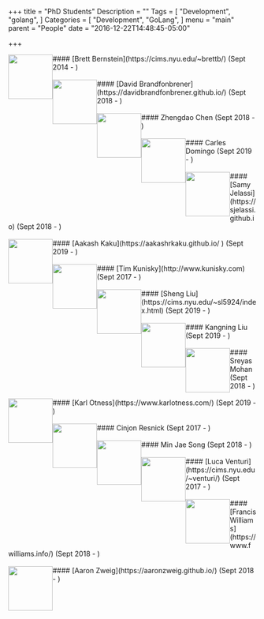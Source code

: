 +++
title = "PhD Students"
Description = ""
Tags = [
  "Development",
  "golang",
]
Categories = [
  "Development",
  "GoLang",
]
menu = "main"
parent = "People"
date = "2016-12-22T14:48:45-05:00"

+++

<img style="float: left;" src="../img/brett.jpg" height="90" style="border:4px solid white;"> 
#### [Brett Bernstein](https://cims.nyu.edu/~brettb/) (Sept 2014 - )  
<br/> 
<br/> 

<img style="float: left;" src="../img/david.jpg" height="90" style="border:4px solid white;"> 
#### [David Brandfonbrener](https://davidbrandfonbrener.github.io/) (Sept 2018 - )  
<br/>
<br/>

<img style="float: left;" src="../img/zhengdao.jpg" height="90" style="border:4px solid white;"> 
#### Zhengdao Chen (Sept 2018 - )  
<br/>
<br/>


<img style="float: left;" src="../img/carles.jpg" height="90" style="border:4px solid white;"> 
#### Carles Domingo (Sept 2019 - )  
<br/>
<br/>


<img style="float: left;" src="../img/samy.jpg" height="90" style="border:4px solid white;"> 
#### [Samy Jelassi](https://sjelassi.github.io) (Sept 2018 - )  
<br/>
<br/>


<img style="float: left;" src="../img/aakash.jpg" height="90" style="border:4px solid white;"> 
#### [Aakash Kaku](https://aakashrkaku.github.io/ ) (Sept 2019 - )  
<br/>
<br/>


<img style="float: left;" src="../img/tim.jpg" height="90" style="border:4px solid white;"> 
#### [Tim Kunisky](http://www.kunisky.com) (Sept 2017 - )  
<br/>
<br/>


<img style="float: left;" src="../img/sheng.jpg" height="90" style="border:4px solid white;"> 
#### [Sheng Liu](https://cims.nyu.edu/~sl5924/index.html) (Sept 2019 - )  
<br/>
<br/>


<img style="float: left;" src="../img/kangning.jpg" height="90" style="border:4px solid white;"> 
#### Kangning Liu (Sept 2019 - )  
<br/>
<br/>


<img style="float: left;" src="../img/sreyas.jpg" height="90" style="border:4px solid white;"> 
#### Sreyas Mohan (Sept 2018 - )  
<br/>
<br/>


<img style="float: left;" src="../img/karl.jpg" height="90" style="border:4px solid white;"> 
#### [Karl Otness](https://www.karlotness.com/) (Sept 2019 - )  
<br/>
<br/>


<img style="float: left;" src="../img/cinjon.jpg" height="90" style="border:4px solid white;"> 
#### Cinjon Resnick (Sept 2017 - )  
<br/>
<br/>


<img style="float: left;" src="../img/minjae.jpg" height="90" style="border:4px solid white;"> 
#### Min Jae Song (Sept 2018 - )  
<br/>
<br/>


<img style="float: left;" src="../img/luca.jpg" height="90" style="border:4px solid white;"> 
#### [Luca Venturi](https://cims.nyu.edu/~venturi/) (Sept 2017 - )  
<br/>
<br/>


<img style="float: left;" src="../img/francis.jpg" height="90" style="border:4px solid white;"> 
#### [Francis Williams](https://www.fwilliams.info/) (Sept 2018 - )  
<br/>
<br/>


<img style="float: left;" src="../img/aaron.jpg" height="90" style="border:4px solid white;"> 
#### [Aaron Zweig](https://aaronzweig.github.io/) (Sept 2018 - )  
<br/>
<br/>



